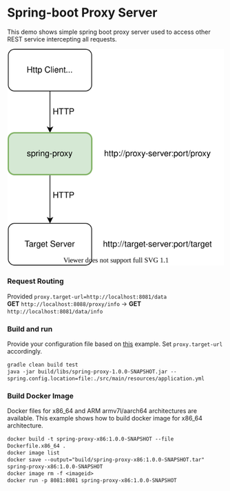# Spring-boot Proxy Server
This demo shows simple spring boot proxy server used to access other REST service intercepting all requests.

![architecture](docs/architecture-proxy.svg)

### Request Routing
Provided ``proxy.target-url=http://localhost:8081/data``  
__GET__ ``http://localhost:8088/proxy/info`` -> __GET__ ``http://localhost:8081/data/info``

### Build and run
Provide your configuration file based on [this](src/main/resources/application.yml) example.
Set ``proxy.target-url`` accordingly.
```
gradle clean build test
java -jar build/libs/spring-proxy-1.0.0-SNAPSHOT.jar --spring.config.location=file:./src/main/resources/application.yml
```

### Build Docker Image
Docker files for x86_64 and ARM armv7l/aarch64 architectures are available. 
This example shows how to build docker image for x86_64 architecture.
```
docker build -t spring-proxy-x86:1.0.0-SNAPSHOT --file Dockerfile.x86_64 .
docker image list
docker save --output="build/spring-proxy-x86:1.0.0-SNAPSHOT.tar" spring-proxy-x86:1.0.0-SNAPSHOT
docker image rm -f <imageid>
docker run -p 8081:8081 spring-proxy-x86:1.0.0-SNAPSHOT
```